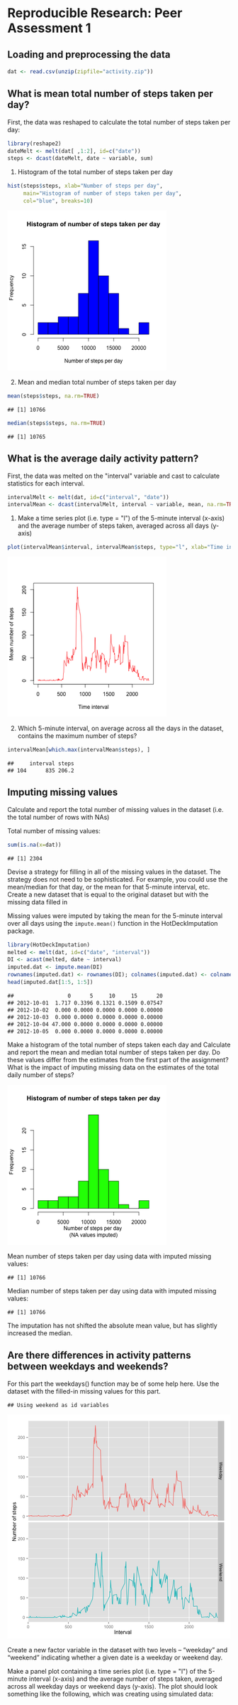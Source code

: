 # Reproducible Research: Peer Assessment 1


## Loading and preprocessing the data


```r
dat <- read.csv(unzip(zipfile="activity.zip"))
```

## What is mean total number of steps taken per day?

First, the data was reshaped to calculate the total number of steps taken per day:

```r
library(reshape2)
dateMelt <- melt(dat[ ,1:2], id=c("date"))
steps <- dcast(dateMelt, date ~ variable, sum)
```

1. Histogram of the total number of steps taken per day

```r
hist(steps$steps, xlab="Number of steps per day",
     main="Histogram of number of steps taken per day",
     col="blue", breaks=10)
```

![plot of chunk plotHisogram](figure/plotHisogram.png) 

2. Mean and median total number of steps taken per day

```r
mean(steps$steps, na.rm=TRUE)
```

```
## [1] 10766
```


```r
median(steps$steps, na.rm=TRUE)
```

```
## [1] 10765
```


## What is the average daily activity pattern?

First, the data was melted on the "interval" variable and cast to calculate statistics for each interval. 

```r
intervalMelt <- melt(dat, id=c("interval", "date"))
intervalMean <- dcast(intervalMelt, interval ~ variable, mean, na.rm=TRUE)
```

1. Make a time series plot (i.e. type = "l") of the 5-minute interval (x-axis) and the average number of steps taken, averaged across all days (y-axis)

```r
plot(intervalMean$interval, intervalMean$steps, type="l", xlab="Time interval", ylab="Mean number of steps", col="red")
```

![plot of chunk intervalTimeSeriesPlot](figure/intervalTimeSeriesPlot.png) 

2. Which 5-minute interval, on average across all the days in the dataset, contains the maximum number of steps?

```r
intervalMean[which.max(intervalMean$steps), ]
```

```
##     interval steps
## 104      835 206.2
```

## Imputing missing values

Calculate and report the total number of missing values in the dataset (i.e. the total number of rows with NAs)

Total number of missing values:

```r
sum(is.na(x=dat))
```

```
## [1] 2304
```

Devise a strategy for filling in all of the missing values in the dataset. The strategy does not need to be sophisticated. For example, you could use the mean/median for that day, or the mean for that 5-minute interval, etc. Create a new dataset that is equal to the original dataset but with the missing data filled in

Missing values were imputed by taking the mean for the 5-minute interval over all days using the `impute.mean()` function in the HotDeckImputation package.


```r
library(HotDeckImputation)
melted <- melt(dat, id=c("date", "interval"))
DI <- acast(melted, date ~ interval)
imputed.dat <- impute.mean(DI)
rownames(imputed.dat) <- rownames(DI); colnames(imputed.dat) <- colnames(DI)
head(imputed.dat[1:5, 1:5])
```

```
##                 0      5     10     15      20
## 2012-10-01  1.717 0.3396 0.1321 0.1509 0.07547
## 2012-10-02  0.000 0.0000 0.0000 0.0000 0.00000
## 2012-10-03  0.000 0.0000 0.0000 0.0000 0.00000
## 2012-10-04 47.000 0.0000 0.0000 0.0000 0.00000
## 2012-10-05  0.000 0.0000 0.0000 0.0000 0.00000
```


Make a histogram of the total number of steps taken each day and Calculate and report the mean and median total number of steps taken per day. Do these values differ from the estimates from the first part of the assignment? What is the impact of imputing missing data on the estimates of the total daily number of steps?

![plot of chunk imputedHistogram](figure/imputedHistogram.png) 

Mean number of steps taken per day using data with imputed missing values:

```
## [1] 10766
```

Median number of steps taken per day using data with imputed missing values:

```
## [1] 10766
```

The imputation has not shifted the absolute mean value, but has slightly increased the median. 

## Are there differences in activity patterns between weekdays and weekends?
For this part the weekdays() function may be of some help here. Use the dataset with the filled-in missing values for this part.




```
## Using weekend as id variables
```

![plot of chunk plotActivityWeekdayWeekend](figure/plotActivityWeekdayWeekend.png) 


Create a new factor variable in the dataset with two levels – “weekday” and “weekend” indicating whether a given date is a weekday or weekend day.

Make a panel plot containing a time series plot (i.e. type = "l") of the 5-minute interval (x-axis) and the average number of steps taken, averaged across all weekday days or weekend days (y-axis). The plot should look something like the following, which was creating using simulated data:


